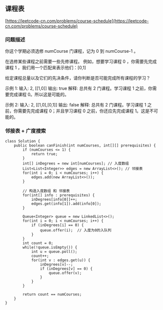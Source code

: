 ## 课程表
[https://leetcode-cn.com/problems/course-schedule](https://leetcode-cn.com/problems/course-schedule)

### 问题描述
你这个学期必须选修 numCourse 门课程，记为 0 到 numCourse-1 。

在选修某些课程之前需要一些先修课程。 例如，想要学习课程 0 ，你需要先完成课程 1 ，我们用一个匹配来表示他们：[0,1]

给定课程总量以及它们的先决条件，请你判断是否可能完成所有课程的学习？
 

示例 1:
输入: 2, [[1,0]]
输出: true
解释: 总共有 2 门课程。学习课程 1 之前，你需要完成课程 0。所以这是可能的。

示例 2:
输入: 2, [[1,0],[0,1]]
输出: false
解释: 总共有 2 门课程。学习课程 1 之前，你需要先完成​课程 0；并且学习课程 0 之前，你还应先完成课程 1。这是不可能的。

### 邻接表 + 广度搜索
```
class Solution {
    public boolean canFinish(int numCourses, int[][] prerequisites) {
        if (numCourses <= 1) {
            return true;
        }
        int[] inDegrees = new int[numCourses]; // 入度数组
        List<List<Integer>> edges = new ArrayList<>(); // 邻接表
        for(int i = 0; i < numCourses; i++) {
            edges.add(new ArrayList<>());
        }

        // 构造入度数组 和 邻接表
        for(int[] info : prerequisites) {
            inDegrees[info[0]]++;
            edges.get(info[1]).add(info[0]);
        }

        Queue<Integer> queue = new LinkedList<>();
        for(int i = 0; i < numCourses; i++) {
            if (inDegrees[i] == 0) {
                queue.offer(i);  // 入度为0的入队列
            }
        }
        int count = 0;
        while(!queue.isEmpty()) {
            int u = queue.poll();
            count++;
            for(int v : edges.get(u)) {
                inDegrees[v]--;
                if (inDegrees[v] == 0) {
                    queue.offer(v);
                }
            }
        }

        return count == numCourses;
    }
}
```
